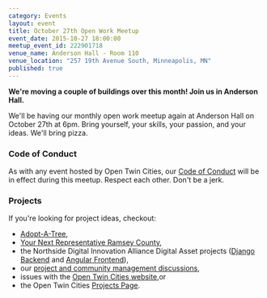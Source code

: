 ```yaml
---
category: Events
layout: event
title: October 27th Open Work Meetup
event_date: 2015-10-27 18:00:00
meetup_event_id: 222901718
venue_name: Anderson Hall - Room 110 
venue_location: "257 19th Avenue South, Minneapolis, MN"
published: true 
---
```


**We're moving a couple of buildings over this month! Join us in Anderson Hall.**

We'll be having our monthly open work meetup again at Anderson Hall on
October 27th at 6pm. Bring yourself, your skills, your passion, and your ideas.
We'll bring pizza.

### Code of Conduct

As with any event hosted by Open Twin Cities, our [Code of Conduct](/about/code-of-conduct/) 
will be in effect during this meetup. Respect each other. Don't be a jerk.

### Projects

If you're looking for project ideas, checkout: 

- [Adopt-A-Tree](https://github.com/ballPointPenguin/adopt-a-tree),
- [Your Next Representative Ramsey County](https://groups.google.com/forum/#!topic/twin-cities-brigade/SbX4B_Fhp7w),
- the Northside Digital Innovation Alliance Digital Asset projects 
  ([Django Backend](https://github.com/OpenTwinCities/ndia-django) and 
  [Angular Frontend](https://github.com/OpenTwinCities/ndia-angular)),
- our [project and community management discussions](http://bit.ly/manageOTC),
- issues with the [Open Twin Cities website](https://github.com/OpenTwinCities/opentwincities.github.com),or 
- the Open Twin Cities [Projects Page](/projects).
